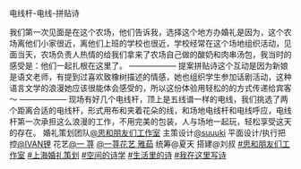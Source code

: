 电线杆-电线-拼贴诗

我们第一次见面是在这个农场，他们告诉我，选择这个地方办婚礼是因为，这个农场离他们小家很近，离他们上班的学校也很近，学校经常在这个场地组织活动，见面当天，农场负责人热情的给我们拿来了农场自己做的酸奶和肉串汤包，我当时的感受是：他们一起扎根在这里了。 —————— 提案拼贴诗这个互动是因为新娘是语文老师，有提到过喜欢致橡树描述的情感，她也组织学生参加话剧活动，这种语言文学的浪漫她应该很能体会感受的，所以这份体验用轻松的的方式传递给宾客～ —————— 现场有好几个电线杆，顶上是五线谱一样的电线，我们挑选了两个距离合适的电线杆，形式用布和夹着花朵的线，和场地电线杆和电线呼应，电线杆第一次承担这么浪漫的工作，不用完美的包装，人与场地一起玩，轻松享受这天的存在。 婚礼策划团队[@思和朋友们工作室](https://www.xiaohongshu.com/user/profile/6159cc200000000002025934?xsec_token=ABzXH1aenjkFROaXN8jTQFNbEQkEzCipqIHc2ixdz5xLQ%3D&xsec_source=pc_note) 主策设计[@suuuki](https://www.xiaohongshu.com/user/profile/5e2ea8a200000000010041d8?xsec_token=ABfTc5K32vg16-NAC7ZhBQHqEzxG7zNbEZm273gwM0MEI%3D&xsec_source=pc_note) 平面设计/执行把控[@IVAN锂](https://www.xiaohongshu.com/user/profile/5deb20fe00000000010008a3?xsec_token=ABsUBvUhlvFNgVoZtHT6Nik4kBU8c7kCTmheNZsWlDfB0%3D&xsec_source=pc_note) 花艺[@一 荨](https://www.xiaohongshu.com/user/profile/5992966f82ec394d71d35ccb?xsec_token=ABYFGxtBwAFr74vPJLcYrxsNedWPlm0LN88AMOpTiwZRM%3D&xsec_source=pc_note) [@一荨花艺 雅茹](https://www.xiaohongshu.com/user/profile/5b1a16ce6b58b773b3f571b1?xsec_token=ABYlDoP8jfHJu6E8idMfawWbpfjrZfYpdFp18e1xdSWWA%3D&xsec_source=pc_note) 统筹@夏天 搭建@刘叔 [#思和朋友们工作室](https://www.xiaohongshu.com/search_result?keyword=%E6%80%9D%E5%92%8C%E6%9C%8B%E5%8F%8B%E4%BB%AC%E5%B7%A5%E4%BD%9C%E5%AE%A4&type=54&source=web_note_detail_r10) [#上海婚礼策划](https://www.xiaohongshu.com/search_result?keyword=%E4%B8%8A%E6%B5%B7%E5%A9%9A%E7%A4%BC%E7%AD%96%E5%88%92&type=54&source=web_note_detail_r10) [#空间的诗学](https://www.xiaohongshu.com/search_result?keyword=%E7%A9%BA%E9%97%B4%E7%9A%84%E8%AF%97%E5%AD%A6&type=54&source=web_note_detail_r10) [#生活里的诗](https://www.xiaohongshu.com/search_result?keyword=%E7%94%9F%E6%B4%BB%E9%87%8C%E7%9A%84%E8%AF%97&type=54&source=web_note_detail_r10) [#我在这里写诗](https://www.xiaohongshu.com/search_result?keyword=%E6%88%91%E5%9C%A8%E8%BF%99%E9%87%8C%E5%86%99%E8%AF%97&type=54&source=web_note_detail_r10)